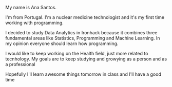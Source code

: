 My name is Ana Santos. 

I'm from Portugal. I'm a nuclear medicine technologist and it's my first time working with programming.

I decided to study Data Analytics in Ironhack because it combines three fundamental areas like Statistics, Programming and Machine Learning.
In my opinion everyone should learn how programming.

I would like to keep working on the Health field, just more related to tecnhology.
My goals are to keep studying and growying as a person and as a professional

Hopefully I'll learn awesome things tomorrow in class and I'll have a good time
